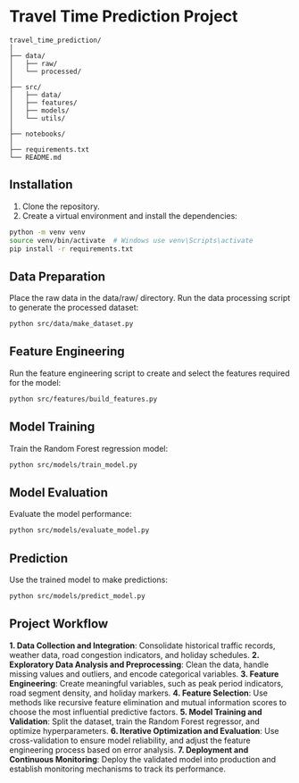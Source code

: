 # Travel Time Prediction Project
```
travel_time_prediction/
│
├── data/                    
│   ├── raw/                 
│   └── processed/           
│
├── src/                     
│   ├── data/                
│   ├── features/            
│   ├── models/              
│   └── utils/               
│
├── notebooks/               
│
├── requirements.txt         
└── README.md                
```

## Installation

1. Clone the repository.
2. Create a virtual environment and install the dependencies:

```bash
python -m venv venv
source venv/bin/activate  # Windows use venv\Scripts\activate
pip install -r requirements.txt
```

## Data Preparation


Place the raw data in the data/raw/ directory.
Run the data processing script to generate the processed dataset:

```bash
python src/data/make_dataset.py
```

## Feature Engineering


Run the feature engineering script to create and select the features required for the model:

```bash
python src/features/build_features.py
```

## Model Training


Train the Random Forest regression model:

```bash
python src/models/train_model.py
```

## Model Evaluation


Evaluate the model performance:

```bash
python src/models/evaluate_model.py
```

## Prediction


Use the trained model to make predictions:

```bash
python src/models/predict_model.py
```

## Project Workflow


**1. Data Collection and Integration**: Consolidate historical traffic records, weather data, road congestion indicators, and holiday schedules.
**2. Exploratory Data Analysis and Preprocessing**: Clean the data, handle missing values and outliers, and encode categorical variables.
**3. Feature Engineering**: Create meaningful variables, such as peak period indicators, road segment density, and holiday markers.
**4. Feature Selection**: Use methods like recursive feature elimination and mutual information scores to choose the most influential predictive factors.
**5. Model Training and Validation**: Split the dataset, train the Random Forest regressor, and optimize hyperparameters.
**6. Iterative Optimization and Evaluation**: Use cross-validation to ensure model reliability, and adjust the feature engineering process based on error analysis.
**7. Deployment and Continuous Monitoring**: Deploy the validated model into production and establish monitoring mechanisms to track its performance.
